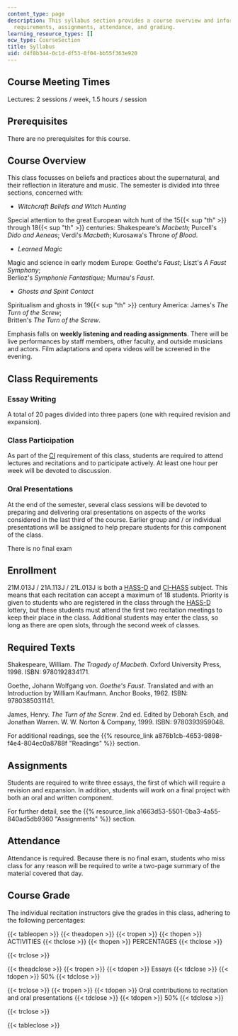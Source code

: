 ```yaml
---
content_type: page
description: This syllabus section provides a course overview and information on prerequisites,
  requirements, assignments, attendance, and grading.
learning_resource_types: []
ocw_type: CourseSection
title: Syllabus
uid: d4f8b344-0c1d-df53-8f04-bb55f363e920
---
```


Course Meeting Times
--------------------

Lectures: 2 sessions / week, 1.5 hours / session

Prerequisites
-------------

There are no prerequisites for this course.

Course Overview
---------------

This class focusses on beliefs and practices about the supernatural, and their reflection in literature and music. The semester is divided into three sections, concerned with:

*   _Witchcraft Beliefs and Witch Hunting_

Special attention to the great European witch hunt of the 15{{< sup "th" >}} through 18{{< sup "th" >}} centuries: Shakespeare's _Macbeth_; Purcell's _Dido and Aeneas_; Verdi's _Macbeth_; Kurosawa's Throne _of Blood_.

*   _Learned Magic_

Magic and science in early modem Europe: Goethe's _Faust;_ Liszt's _A Faust Symphony_;  
Berlioz's _Symphonie Fantastique;_ Murnau's _Faust_.

*   _Ghosts and Spirit Contact_

Spiritualism and ghosts in 19{{< sup "th" >}} century America: James's _The Turn of the Screw_;  
Britten's _The Turn of the Screw_.

Emphasis falls on **weekly listening and reading assignments**. There will be live performances by staff members, other faculty, and outside musicians and actors. Film adaptations and opera videos will be screened in the evening.

Class Requirements
------------------

### Essay Writing

A total of 20 pages divided into three papers (one with required revision and expansion).

### Class Participation

As part of the [CI](http://web.mit.edu/commreq/) requirement of this class, students are required to attend lectures and recitations and to participate actively. At least one hour per week will be devoted to discussion.

### Oral Presentations

At the end of the semester, several class sessions will be devoted to preparing and delivering oral presentations on aspects of the works considered in the last third of the course. Earlier group and / or individual presentations will be assigned to help prepare students for this component of the class.

There is no final exam

Enrollment
----------

21M.013J / 21A.113J / 21L.013J is both a [HASS-D](http://shass.mit.edu/undergraduate/hass) and [CI-HASS](http://web.mit.edu/commreq/) subject. This means that each recitation can accept a maximum of 18 students. Priority is given to students who are registered in the class through the [HASS-D](http://shass.mit.edu/undergraduate/hass) lottery, but these students must attend the first two recitation meetings to keep their place in the class. Additional students may enter the class, so long as there are open slots, through the second week of classes.

Required Texts
--------------

Shakespeare, William. _The Tragedy of Macbeth_. Oxford University Press, 1998. ISBN: 9780192834171.

Goethe, Johann Wolfgang von. _Goethe's Faust_. Translated and with an Introduction by William Kaufmann. Anchor Books, 1962. ISBN: 9780385031141.

James, Henry. _The Turn of the Screw_. 2nd ed. Edited by Deborah Esch, and Jonathan Warren. W. W. Norton & Company, 1999. ISBN: 9780393959048.

For additional readings, see the {{% resource_link a876b1cb-4653-9898-f4e4-804ec0a8788f "Readings" %}} section.

Assignments
-----------

Students are required to write three essays, the first of which will require a revision and expansion. In addition, students will work on a final project with both an oral and written component.

For further detail, see the {{% resource_link a1663d53-5501-0ba3-4a55-840ad5db9360 "Assignments" %}} section.

Attendance
----------

Attendance is required. Because there is no final exam, students who miss class for any reason will be required to write a two-page summary of the material covered that day.

Course Grade
------------

The individual recitation instructors give the grades in this class, adhering to the following percentages:

{{< tableopen >}}
{{< theadopen >}}
{{< tropen >}}
{{< thopen >}}
ACTIVITIES
{{< thclose >}}
{{< thopen >}}
PERCENTAGES
{{< thclose >}}

{{< trclose >}}

{{< theadclose >}}
{{< tropen >}}
{{< tdopen >}}
Essays
{{< tdclose >}}
{{< tdopen >}}
50%
{{< tdclose >}}

{{< trclose >}}
{{< tropen >}}
{{< tdopen >}}
Oral contributions to recitation and oral presentations
{{< tdclose >}}
{{< tdopen >}}
50%
{{< tdclose >}}

{{< trclose >}}

{{< tableclose >}}